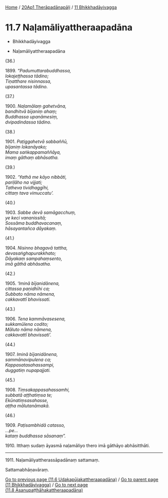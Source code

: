 
[Home](/) / [20Ap1 Therāpadānapāḷi](...md) / [11 Bhikkhadāyivagga](../20Ap1/11.md)

# 11.7 Naḷamāliyattheraapadāna

* Bhikkhadāyivagga

* Naḷamāliyattheraapadāna

(36.)

1899\. _“Padumuttarabuddhassa,_  
_lokajeṭṭhassa tādino;_  
_Tiṇatthare nisinnassa,_  
_upasantassa tādino._  


(37.)

1900\. _Naḷamālaṃ gahetvāna,_  
_bandhitvā bījaniṃ ahaṃ;_  
_Buddhassa upanāmesiṃ,_  
_dvipadindassa tādino._  


(38.)

1901\. _Paṭiggahetvā sabbaññū,_  
_bījaniṃ lokanāyako;_  
_Mama saṅkappamaññāya,_  
_imaṃ gāthaṃ abhāsatha._  


(39.)

1902\. _‘Yathā me kāyo nibbāti,_  
_pariḷāho na vijjati;_  
_Tatheva tividhaggīhi,_  
_cittaṃ tava vimuccatu’._  


(40.)

1903\. _Sabbe devā samāgacchuṃ,_  
_ye keci vananissitā;_  
_Sossāma buddhavacanaṃ,_  
_hāsayantañca dāyakaṃ._  


(41.)

1904\. _Nisinno bhagavā tattha,_  
_devasaṅghapurakkhato;_  
_Dāyakaṃ sampahaṃsento,_  
_imā gāthā abhāsatha._  


(42.)

1905\. _‘Iminā bījanidānena,_  
_cittassa paṇidhīhi ca;_  
_Subbato nāma nāmena,_  
_cakkavattī bhavissati._  


(43.)

1906\. _Tena kammāvasesena,_  
_sukkamūlena codito;_  
_Māluto nāma nāmena,_  
_cakkavattī bhavissati’._  


(44.)

1907\. _Iminā bījanidānena,_  
_sammānavipulena ca;_  
_Kappasatasahassampi,_  
_duggatiṃ nupapajjati._  


(45.)

1908\. _Tiṃsakappasahassamhi,_  
_subbatā aṭṭhatiṃsa te;_  
_Ekūnatiṃsasahasse,_  
_aṭṭha mālutanāmakā._  


(46.)

1909\. _Paṭisambhidā catasso,_  
_…pe…_  
_kataṃ buddhassa sāsanaṃ”._  


1910\. Itthaṃ sudaṃ āyasmā naḷamāliyo thero imā gāthāyo abhāsitthāti.

---

1911\. Naḷamāliyattherassāpadānaṃ sattamaṃ.

  
Sattamabhāṇavāraṃ.



[Go to previous page (11.6 Udakapūjakattheraapadāna)](11.6.md) / [Go to parent page (11 Bhikkhadāyivagga)](../20Ap1/11.md) / [Go to next page (11.8 Āsanupaṭṭhāhakattheraapadāna)](11.8.md)



